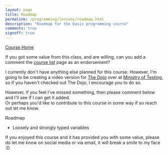 ```yaml
---
layout: page
title: Roadmap
permalink: /programming/lessons/roadmap.html
description: "Roadmap for the basic programming course"
comments: true
signoff: true
---
```

[Course Home](../course)

If you got some value from this class, and are willing, can you add a comment the [course list](/training/online) page as an endorsement?

I currently don't have anything else planned for this course. However, I'm going to be creating a video version for [The Dojo](dojo.ministryoftesting.com) over at [Ministry of Testing](ministryoftesting.com), so if you haven't checked out The Dojo, I encourage you to do so.

However, if you feel I've missed something, then please comment below and I'll see if I can get it added.  
Or perhaps you'd like to contribute to this course in some way if so reach out let me know.

Roadmap
* Loosely and strongly typed variables

If you enjoyed this course and it has provided you with some value, please do let me know on social media or via email, it will break a smile to my face :D
